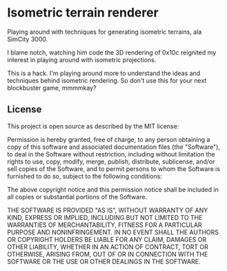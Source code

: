 Isometric terrain renderer
==========================

Playing around with techniques for generating isometric terrains, ala SimCity 3000.

I blame notch, watching him code the 3D rendering of 0x10c reignited my interest in playing around with isometric projections.

This is a hack. I'm playing around more to understand the ideas and techniques behind isometric rendering. So don't use this for your next blockbuster game, mmmmkay?



License
-------

This project is open source as described by the MIT license:

Permission is hereby granted, free of charge, to any person obtaining a copy of this software and associated documentation files (the "Software"), to deal in the Software without restriction, including without limitation the rights to use, copy, modify, merge, publish, distribute, sublicense, and/or sell copies of the Software, and to permit persons to whom the Software is furnished to do so, subject to the following conditions:

The above copyright notice and this permission notice shall be included in all copies or substantial portions of the Software.

THE SOFTWARE IS PROVIDED "AS IS", WITHOUT WARRANTY OF ANY KIND, EXPRESS OR IMPLIED, INCLUDING BUT NOT LIMITED TO THE WARRANTIES OF MERCHANTABILITY, FITNESS FOR A PARTICULAR PURPOSE AND NONINFRINGEMENT. IN NO EVENT SHALL THE AUTHORS OR COPYRIGHT HOLDERS BE LIABLE FOR ANY CLAIM, DAMAGES OR OTHER LIABILITY, WHETHER IN AN ACTION OF CONTRACT, TORT OR OTHERWISE, ARISING FROM, OUT OF OR IN CONNECTION WITH THE SOFTWARE OR THE USE OR OTHER DEALINGS IN THE SOFTWARE.


